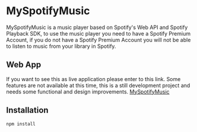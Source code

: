# MySpotifyMusic
MySpotifyMusic is a music player based on Spotify's Web API and Spotify Playback SDK, to use the music player you need to have a Spotify Premium Account, if you do not have a Spotify Premium Account you will not be able to listen to music from your library in Spotify.

## Web App
If you want to see this as live application please enter to this link. Some features are not available at this time, this is a still development project and needs some functional and design improvements.
[MySpotifyMusic](https://myspotifymusicplayer.netlify.app/)

## Installation
`npm install`